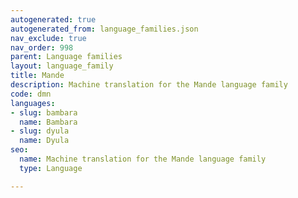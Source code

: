 ```yaml
---
autogenerated: true
autogenerated_from: language_families.json
nav_exclude: true
nav_order: 998
parent: Language families
layout: language_family
title: Mande
description: Machine translation for the Mande language family
code: dmn
languages:
- slug: bambara
  name: Bambara
- slug: dyula
  name: Dyula
seo:
  name: Machine translation for the Mande language family
  type: Language

---
```


